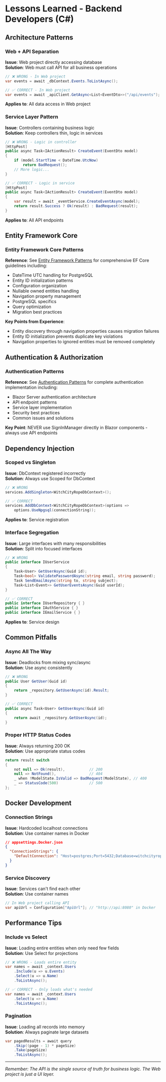 # Lessons Learned - Backend Developers (C#)
<!-- Last Updated: 2025-08-12 -->
<!-- Next Review: 2025-09-12 -->

## Architecture Patterns

### Web + API Separation
**Issue**: Web project directly accessing database  
**Solution**: Web must call API for all business operations
```csharp
// ❌ WRONG - In Web project
var events = await _dbContext.Events.ToListAsync();

// ✅ CORRECT - In Web project
var events = await _apiClient.GetAsync<List<EventDto>>("/api/events");
```
**Applies to**: All data access in Web project

### Service Layer Pattern
**Issue**: Controllers containing business logic  
**Solution**: Keep controllers thin, logic in services
```csharp
// ❌ WRONG - Logic in controller
[HttpPost]
public async Task<IActionResult> CreateEvent(EventDto model)
{
    if (model.StartTime < DateTime.UtcNow)
        return BadRequest();
    // More logic...
}

// ✅ CORRECT - Logic in service
[HttpPost]
public async Task<IActionResult> CreateEvent(EventDto model)
{
    var result = await _eventService.CreateEventAsync(model);
    return result.Success ? Ok(result) : BadRequest(result);
}
```
**Applies to**: All API endpoints

## Entity Framework Core

### Entity Framework Core Patterns
**Reference**: See [Entity Framework Patterns](/docs/standards-processes/development-standards/entity-framework-patterns.md) for comprehensive EF Core guidelines including:
- DateTime UTC handling for PostgreSQL
- Entity ID initialization patterns
- Configuration organization
- Nullable owned entities handling  
- Navigation property management
- PostgreSQL specifics
- Query optimization
- Migration best practices

**Key Points from Experience**:
- Entity discovery through navigation properties causes migration failures
- Entity ID initialization prevents duplicate key violations
- Navigation properties to ignored entities must be removed completely

## Authentication & Authorization

### Authentication Patterns
**Reference**: See [Authentication Patterns](/docs/standards-processes/development-standards/authentication-patterns.md) for complete authentication implementation including:
- Blazor Server authentication architecture
- API endpoint patterns
- Service layer implementation
- Security best practices
- Common issues and solutions

**Key Point**: NEVER use SignInManager directly in Blazor components - always use API endpoints

## Dependency Injection

### Scoped vs Singleton
**Issue**: DbContext registered incorrectly  
**Solution**: Always use Scoped for DbContext
```csharp
// ❌ WRONG
services.AddSingleton<WitchCityRopeDbContext>();

// ✅ CORRECT
services.AddDbContext<WitchCityRopeDbContext>(options =>
    options.UseNpgsql(connectionString));
```
**Applies to**: Service registration

### Interface Segregation
**Issue**: Large interfaces with many responsibilities  
**Solution**: Split into focused interfaces
```csharp
// ❌ WRONG
public interface IUserService
{
    Task<User> GetUserAsync(Guid id);
    Task<bool> ValidatePasswordAsync(string email, string password);
    Task SendEmailAsync(string to, string subject);
    Task<List<Event>> GetUserEventsAsync(Guid userId);
}

// ✅ CORRECT
public interface IUserRepository { }
public interface IAuthService { }
public interface IEmailService { }
```
**Applies to**: Service design

## Common Pitfalls

### Async All The Way
**Issue**: Deadlocks from mixing sync/async  
**Solution**: Use async consistently
```csharp
// ❌ WRONG
public User GetUser(Guid id)
{
    return _repository.GetUserAsync(id).Result;
}

// ✅ CORRECT
public async Task<User> GetUserAsync(Guid id)
{
    return await _repository.GetUserAsync(id);
}
```

### Proper HTTP Status Codes
**Issue**: Always returning 200 OK  
**Solution**: Use appropriate status codes
```csharp
return result switch
{
    not null => Ok(result),           // 200
    null => NotFound(),               // 404
    _ when !ModelState.IsValid => BadRequest(ModelState), // 400
    _ => StatusCode(500)              // 500
};
```

## Docker Development

### Connection Strings
**Issue**: Hardcoded localhost connections  
**Solution**: Use container names in Docker
```json
// appsettings.Docker.json
{
  "ConnectionStrings": {
    "DefaultConnection": "Host=postgres;Port=5432;Database=witchcityrope_db;Username=postgres;Password=postgres"
  }
}
```

### Service Discovery
**Issue**: Services can't find each other  
**Solution**: Use container names
```csharp
// In Web project calling API
var apiUrl = Configuration["ApiUrl"]; // "http://api:8080" in Docker
```

## Performance Tips

### Include vs Select
**Issue**: Loading entire entities when only need few fields  
**Solution**: Use Select for projections
```csharp
// ❌ WRONG - Loads entire entity
var names = await _context.Users
    .Include(u => u.Events)
    .Select(u => u.Name)
    .ToListAsync();

// ✅ CORRECT - Only loads what's needed
var names = await _context.Users
    .Select(u => u.Name)
    .ToListAsync();
```

### Pagination
**Issue**: Loading all records into memory  
**Solution**: Always paginate large datasets
```csharp
var pagedResults = await query
    .Skip((page - 1) * pageSize)
    .Take(pageSize)
    .ToListAsync();
```

---

*Remember: The API is the single source of truth for business logic. The Web project is just a UI layer.*